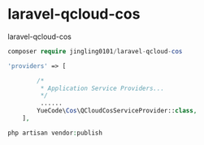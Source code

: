 # laravel-qcloud-cos
laravel-qcloud-cos

```php
composer require jingling0101/laravel-qcloud-cos
```

```php
'providers' => [

        /*
         * Application Service Providers...
         */
         ......
        YueCode\Cos\QCloudCosServiceProvider::class,
    ],
```

```php
php artisan vendor:publish
```